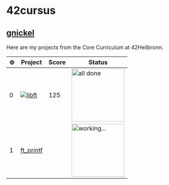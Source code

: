 # 42cursus

## [gnickel](https://profile.intra.42.fr/)

Here are my projects from the Core Curriculum at 42Heilbronn.

| ⊚︎ | Project | Score | Status |
| --- | --- | --- | --- |
| 0 | [![libft](https://github.com/0bvim/42-project-badges/blob/main/badges/libftm.png)](https://github.com/gnickel42/libft) | 125 | <img src="https://i.giphy.com/l0Iyl55kTeh71nTXy.webp" alt="all done" width="140" /> |
| 1 | <div align="center">[ft_printf](https://github.com/gnickel42/ft_printf)</dif> |   | <img src="https://media2.giphy.com/media/v1.Y2lkPTc5MGI3NjExNWxpZjc0M3MzZjM5NHcyNDQxb21jYmJhbTMzOHFwcGFrbm5oN3VkdCZlcD12MV9pbnRlcm5hbF9naWZfYnlfaWQmY3Q9Zw/PvvSfSDFoAL5e/giphy.webp" alt="working..." width="140" /> |
